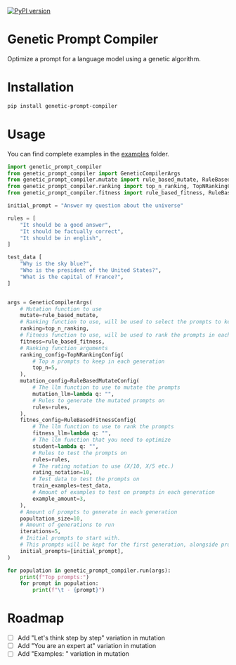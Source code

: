 [![PyPI version](https://badge.fury.io/py/genetic-prompt-compiler.svg)](https://badge.fury.io/py/genetic-prompt-compiler)
# Genetic Prompt Compiler

Optimize a prompt for a language model using a genetic algorithm.

# Installation
    
```bash
pip install genetic-prompt-compiler
```

# Usage

You can find complete examples in the [examples](examples) folder.

```python
import genetic_prompt_compiler
from genetic_prompt_compiler import GeneticCompilerArgs
from genetic_prompt_compiler.mutate import rule_based_mutate, RuleBasedMutateConfig
from genetic_prompt_compiler.ranking import top_n_ranking, TopNRankingConfig
from genetic_prompt_compiler.fitness import rule_based_fitness, RuleBasedFitnessConfig

initial_prompt = "Answer my question about the universe"

rules = [
    "It should be a good answer",
    "It should be factually correct",
    "It should be in english",
]

test_data [
    "Why is the sky blue?",
    "Who is the president of the United States?",
    "What is the capital of France?",
]


args = GeneticCompilerArgs(
    # Mutation function to use
    mutate=rule_based_mutate,
    # Ranking function to use, will be used to select the prompts to keep in each generation
    ranking=top_n_ranking,
    # Fitness function to use, will be used to rank the prompts in each generation
    fitness=rule_based_fitness,
    # Ranking function arguments
    ranking_config=TopNRankingConfig(
        # Top n prompts to keep in each generation
        top_n=5,
    ),
    mutation_config=RuleBasedMutateConfig(
        # The llm function to use to mutate the prompts
        mutation_llm=lambda q: "",
        # Rules to generate the mutated prompts on
        rules=rules,
    ),
    fitnes_config=RuleBasedFitnessConfig(
        # The llm function to use to rank the prompts
        fitness_llm=lambda q: "",
        # The llm function that you need to optimize
        student=lambda q: "",
        # Rules to test the prompts on
        rules=rules,
        # The rating notation to use (X/10, X/5 etc.)
        rating_notation=10,
        # Test data to test the prompts on
        train_examples=test_data,
        # Amount of examples to test on prompts in each generation
        example_amount=3,
    ),
    # Amount of prompts to generate in each generation
    popultation_size=10,
    # Amount of generations to run
    iterations=5,
    # Initial prompts to start with.
    # This prompts will be kept for the first generation, alongside propulation_size - len(initial_prompts) mutated versions of it
    initial_prompts=[initial_prompt],
)

for population in genetic_prompt_compiler.run(args):
    print(f"Top prompts:")
    for prompt in population:
        print(f"\t - {prompt}")
```

# Roadmap
- [ ] Add "Let's think step by step" variation in mutation
- [ ] Add "You are an expert at" variation in mutation
- [ ] Add "Examples: " variation in mutation
